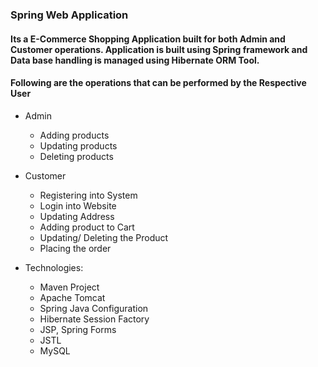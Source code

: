 ### Spring Web Application
#### Its a E-Commerce Shopping Application built for both Admin and Customer operations. Application is built using Spring framework and Data base handling is managed using Hibernate ORM Tool.
#### Following are the operations that can be performed by the Respective User
* Admin
  * Adding products
  * Updating products
  * Deleting products
* Customer
  * Registering into System
  * Login into Website
  * Updating Address
  * Adding product to Cart
  * Updating/ Deleting the Product
  * Placing the order

* Technologies: 
  * Maven Project
  * Apache Tomcat
  * Spring Java Configuration
  * Hibernate Session Factory
  * JSP, Spring Forms
  * JSTL 
  * MySQL
